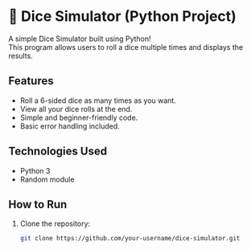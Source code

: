 # 🎲 Dice Simulator (Python Project)

A simple Dice Simulator built using Python!  
This program allows users to roll a dice multiple times and displays the results.

## Features
- Roll a 6-sided dice as many times as you want.
- View all your dice rolls at the end.
- Simple and beginner-friendly code.
- Basic error handling included.

## Technologies Used
- Python 3
- Random module

## How to Run
1. Clone the repository:
   ```bash
   git clone https://github.com/your-username/dice-simulator.git
